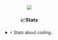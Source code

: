 <div align="center">
  
<p align="center">
  <img src="https://lanyard.cnrad.dev/api/1018290650602553364" />
</p>

### 📈Stats
<details>
    <summary> ⚡ Stats about coding.. </> </summary>
    <br/>

<!--START_SECTION:waka-->
![Code Time](http://img.shields.io/badge/Code%20Time-165%20hrs%208%20mins-blue)

![Profile Views](http://img.shields.io/badge/Profile%20Views-4-blue)

**🐱 My GitHub Data** 

> 📦 816.4 kB Used in GitHub's Storage 
 > 
> 💼 Opted to Hire
 > 
> 📜 4 Public Repositories 
 > 
> 🔑 11 Private Repositories 
 > 
**I'm an Early 🐤** 

```text
🌞 Morning                27 commits          ██░░░░░░░░░░░░░░░░░░░░░░░   07.42 % 
🌆 Daytime                174 commits         ████████████░░░░░░░░░░░░░   47.80 % 
🌃 Evening                125 commits         █████████░░░░░░░░░░░░░░░░   34.34 % 
🌙 Night                  38 commits          ███░░░░░░░░░░░░░░░░░░░░░░   10.44 % 
```
📅 **I'm Most Productive on Sunday** 

```text
Monday                   23 commits          ██░░░░░░░░░░░░░░░░░░░░░░░   06.32 % 
Tuesday                  45 commits          ███░░░░░░░░░░░░░░░░░░░░░░   12.36 % 
Wednesday                45 commits          ███░░░░░░░░░░░░░░░░░░░░░░   12.36 % 
Thursday                 58 commits          ████░░░░░░░░░░░░░░░░░░░░░   15.93 % 
Friday                   44 commits          ███░░░░░░░░░░░░░░░░░░░░░░   12.09 % 
Saturday                 65 commits          ████░░░░░░░░░░░░░░░░░░░░░   17.86 % 
Sunday                   84 commits          ██████░░░░░░░░░░░░░░░░░░░   23.08 % 
```


📊 **This Week I Spent My Time On** 

```text
🕑︎ Time Zone: Europe/Berlin

💬 Programming Languages: 
Lua                      1 hr 6 mins         ██████████████░░░░░░░░░░░   56.88 % 
C                        21 mins             █████░░░░░░░░░░░░░░░░░░░░   18.63 % 
Go                       10 mins             ██░░░░░░░░░░░░░░░░░░░░░░░   09.33 % 
JSON                     6 mins              █░░░░░░░░░░░░░░░░░░░░░░░░   05.84 % 
INI                      4 mins              █░░░░░░░░░░░░░░░░░░░░░░░░   04.20 % 

🔥 Editors: 
VS Code                  1 hr 56 mins        █████████████████████████   100.00 % 

🐱‍💻 Projects: 
resources                37 mins             ████████░░░░░░░░░░░░░░░░░   31.95 % 
txAdmin-master           23 mins             █████░░░░░░░░░░░░░░░░░░░░   19.98 % 
ha                       21 mins             █████░░░░░░░░░░░░░░░░░░░░   18.72 % 
check-services           14 mins             ███░░░░░░░░░░░░░░░░░░░░░░   12.39 % 
Unknown Project          8 mins              ██░░░░░░░░░░░░░░░░░░░░░░░   07.56 % 

💻 Operating System: 
Windows                  1 hr 56 mins        █████████████████████████   100.00 % 
```

**I Mostly Code in JavaScript** 

```text
JavaScript               7 repos             ████████░░░░░░░░░░░░░░░░░   30.43 % 
Lua                      6 repos             ███████░░░░░░░░░░░░░░░░░░   26.09 % 
Python                   3 repos             ███░░░░░░░░░░░░░░░░░░░░░░   13.04 % 
TypeScript               2 repos             ██░░░░░░░░░░░░░░░░░░░░░░░   08.70 % 
HTML                     1 repo              █░░░░░░░░░░░░░░░░░░░░░░░░   04.35 % 
```




 Last Updated on 08/03/2025 10:37:28 UTC
<!--END_SECTION:waka-->
</details>
